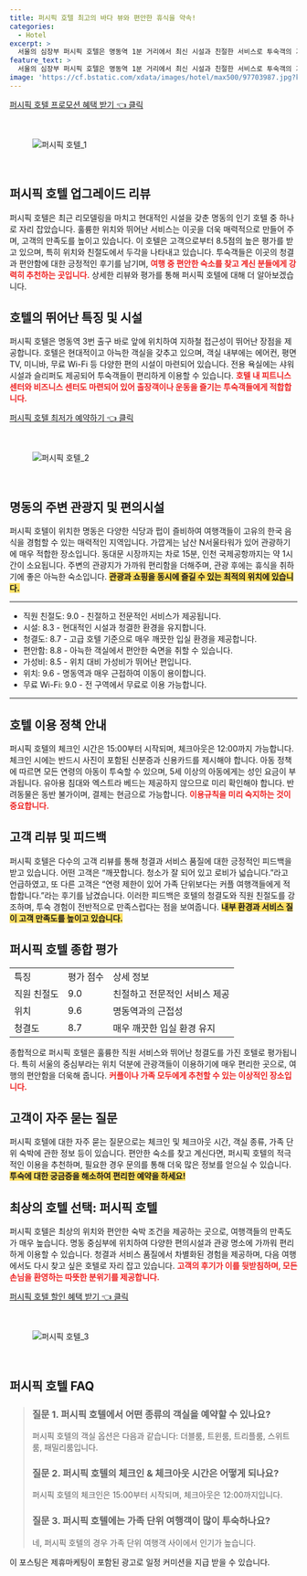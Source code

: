 ```yaml
---
title: 퍼시픽 호텔 최고의 바다 뷰와 편안한 휴식을 약속!
categories:
  - Hotel
excerpt: >
  서울의 심장부 퍼시픽 호텔은 명동역 1분 거리에서 최신 시설과 친절한 서비스로 투숙객의 기대를 뛰어넘습니다. 가성비와 청결도까지 두루 갖춘 이곳에서 완벽한 휴식을 경험해보세요!
feature_text: >
  서울의 심장부 퍼시픽 호텔은 명동역 1분 거리에서 최신 시설과 친절한 서비스로 투숙객의 기대를 뛰어넘습니다. 가성비와 청결도까지 두루 갖춘 이곳에서 완벽한 휴식을 경험해보세요!
image: 'https://cf.bstatic.com/xdata/images/hotel/max500/97703987.jpg?k=dea1236af6174b722619a427eb752ef6f75299a349320c9854fccfac17472ee6&o=&hp=1'
---
```


<p><a class="modoo-button" href="https://tinyurl.com/27dugs4z" rel="nofollow noopener">퍼시픽 호텔 프로모션 혜택 받기 👈 클릭</a></p><br/>
<figure class="image"><img alt="퍼시픽 호텔_1" src="https://cf.bstatic.com/xdata/images/hotel/max1024x768/60452041.jpg?k=c823e3c4d468d840f74efa1592f9e4aed4a09d3d6cb74d2c9f02b844a38879bf&amp;o=&amp;hp=1"/></figure><br/>
<h2 id="퍼시픽호텔-리뷰">퍼시픽 호텔 업그레이드 리뷰</h2>
<p>퍼시픽 호텔은 최근 리모델링을 마치고 현대적인 시설을 갖춘 명동의 인기 호텔 중 하나로 자리 잡았습니다. 훌륭한 위치와 뛰어난 서비스는 이곳을 더욱 매력적으로 만들어 주며, 고객의 만족도를 높이고 있습니다. 이 호텔은 고객으로부터 8.5점의 높은 평가를 받고 있으며, 특히 위치와 친절도에서 두각을 나타내고 있습니다. 투숙객들은 이곳의 청결과 편안함에 대한 긍정적인 후기를 남기며, <b><span style="color: #ee2323;">여행 중 편안한 숙소를 찾고 계신 분들에게 강력히 추천하는 곳입니다.</span></b> 상세한 리뷰와 평가를 통해 퍼시픽 호텔에 대해 더 알아보겠습니다.</p>
<h2 id="호텔-특징">호텔의 뛰어난 특징 및 시설</h2>
<p>퍼시픽 호텔은 명동역 3번 출구 바로 앞에 위치하여 지하철 접근성이 뛰어난 장점을 제공합니다. 호텔은 현대적이고 아늑한 객실을 갖추고 있으며, 객실 내부에는 에어컨, 평면 TV, 미니바, 무료 Wi-Fi 등 다양한 편의 시설이 마련되어 있습니다. 전용 욕실에는 샤워 시설과 슬리퍼도 제공되어 투숙객들이 편리하게 이용할 수 있습니다. <b><span style="color: #ee2323;">호텔 내 피트니스 센터와 비즈니스 센터도 마련되어 있어 출장객이나 운동을 즐기는 투숙객들에게 적합합니다.</span></b></p>
<p><a class="modoo-button" href="https://tinyurl.com/27dugs4z" rel="nofollow noopener">퍼시픽 호텔 최저가 예약하기 👈 클릭</a></p><br/>
<figure class="image"><img alt="퍼시픽 호텔_2" src="https://cf.bstatic.com/xdata/images/hotel/max500/97703987.jpg?k=dea1236af6174b722619a427eb752ef6f75299a349320c9854fccfac17472ee6&amp;o=&amp;hp=1"/></figure><br/>
<h2 id="주변-관광지">명동의 주변 관광지 및 편의시설</h2>
<p>퍼시픽 호텔이 위치한 명동은 다양한 식당과 펍이 즐비하여 여행객들이 고유의 한국 음식을 경험할 수 있는 매력적인 지역입니다. 가깝게는 남산 N서울타워가 있어 관광하기에 매우 적합한 장소입니다. 동대문 시장까지는 차로 15분, 인천 국제공항까지는 약 1시간이 소요됩니다. 주변의 관광지가 가까워 편리함을 더해주며, 관광 후에는 휴식을 취하기에 좋은 아늑한 숙소입니다. <b><span style="background-color: #ffe066;">관광과 쇼핑을 동시에 즐길 수 있는 최적의 위치에 있습니다.</span></b></p>
<hr/>
<ul>
<li>직원 친절도: 9.0 - 친절하고 전문적인 서비스가 제공됩니다.</li>
<li>시설: 8.3 - 현대적인 시설과 청결한 환경을 유지합니다.</li>
<li>청결도: 8.7 - 고급 호텔 기준으로 매우 깨끗한 입실 환경을 제공합니다.</li>
<li>편안함: 8.8 - 아늑한 객실에서 편안한 숙면을 취할 수 있습니다.</li>
<li>가성비: 8.5 - 위치 대비 가성비가 뛰어난 편입니다.</li>
<li>위치: 9.6 - 명동역과 매우 근접하여 이동이 용이합니다.</li>
<li>무료 Wi-Fi: 9.0 - 전 구역에서 무료로 이용 가능합니다.</li>
</ul>
<hr/>
<h2 id="이용-정책">호텔 이용 정책 안내</h2>
<p>퍼시픽 호텔의 체크인 시간은 15:00부터 시작되며, 체크아웃은 12:00까지 가능합니다. 체크인 시에는 반드시 사진이 포함된 신분증과 신용카드를 제시해야 합니다. 아동 정책에 따르면 모든 연령의 아동이 투숙할 수 있으며, 5세 이상의 아동에게는 성인 요금이 부과됩니다. 유아용 침대와 엑스트라 베드는 제공하지 않으므로 미리 확인해야 합니다. 반려동물은 동반 불가이며, 결제는 현금으로 가능합니다. <b><span style="color: #ee2323;">이용규칙을 미리 숙지하는 것이 중요합니다.</span></b></p>
<h2 id="고객-리뷰">고객 리뷰 및 피드백</h2>
<p>퍼시픽 호텔은 다수의 고객 리뷰를 통해 청결과 서비스 품질에 대한 긍정적인 피드백을 받고 있습니다. 어떤 고객은 “깨끗합니다. 청소가 잘 되어 있고 로비가 넓습니다.”라고 언급하였고, 또 다른 고객은 “연령 제한이 있어 가족 단위보다는 커플 여행객들에게 적합합니다.”라는 후기를 남겼습니다. 이러한 피드백은 호텔의 청결도와 직원 친절도를 강조하며, 투숙 경험이 전반적으로 만족스럽다는 점을 보여줍니다. <b><span style="background-color: #ffe066;">내부 환경과 서비스 질이 고객 만족도를 높이고 있습니다.</span></b></p>
<h2 id="종합-평가">퍼시픽 호텔 종합 평가</h2>
<table>
<tr>
<td>특징</td>
<td>평가 점수</td>
<td>상세 정보</td>
</tr>
<tr>
<td>직원 친절도</td>
<td>9.0</td>
<td>친절하고 전문적인 서비스 제공</td>
</tr>
<tr>
<td>위치</td>
<td>9.6</td>
<td>명동역과의 근접성</td>
</tr>
<tr>
<td>청결도</td>
<td>8.7</td>
<td>매우 깨끗한 입실 환경 유지</td>
</tr>
</table>
<p>종합적으로 퍼시픽 호텔은 훌륭한 직원 서비스와 뛰어난 청결도를 가진 호텔로 평가됩니다. 특히 서울의 중심부라는 위치 덕분에 관광객들이 이용하기에 매우 편리한 곳으로, 여행의 편안함을 더욱해 줍니다. <b><span style="color: #ee2323;">커플이나 가족 모두에게 추천할 수 있는 이상적인 장소입니다.</span></b></p>
<h2 id="자주-묻는-질문">고객이 자주 묻는 질문</h2>
<p>퍼시픽 호텔에 대한 자주 묻는 질문으로는 체크인 및 체크아웃 시간, 객실 종류, 가족 단위 숙박에 관한 정보 등이 있습니다. 편안한 숙소를 찾고 계신다면, 퍼시픽 호텔의 적극적인 이용을 추천하며, 필요한 경우 문의를 통해 더욱 많은 정보를 얻으실 수 있습니다. <b><span style="background-color: #ffe066;">투숙에 대한 궁금증을 해소하여 편리한 예약을 하세요!</span></b></p>
<h2 id="결론">최상의 호텔 선택: 퍼시픽 호텔</h2>
<p>퍼시픽 호텔은 최상의 위치와 편안한 숙박 조건을 제공하는 곳으로, 여행객들의 만족도가 매우 높습니다. 명동 중심부에 위치하여 다양한 편의시설과 관광 명소에 가까워 편리하게 이용할 수 있습니다. 청결과 서비스 품질에서 차별화된 경험을 제공하며, 다음 여행에서도 다시 찾고 싶은 호텔로 자리 잡고 있습니다. <b><span style="color: #ee2323;">고객의 후기가 이를 뒷받침하며, 모든 손님을 환영하는 따뜻한 분위기를 제공합니다.</span></b></p>
<p><a class="modoo-button" href="https://tinyurl.com/27dugs4z" rel="nofollow noopener">퍼시픽 호텔 할인 혜택 받기 👈 클릭</a></p><br>

<figure class="image"><img src="https://cf.bstatic.com/xdata/images/hotel/max500/96955207.jpg?k=7c171ff7ded06c0587748d3d1e4591862cb64a62d6d4ca679a3e3cbb4aee4454&o=&hp=1" alt="퍼시픽 호텔_3"></figure><br>
<h2 id="퍼시픽 호텔_FAQ">퍼시픽 호텔 FAQ</h2>
<div itemscope="" itemtype="https://schema.org/FAQPage"> 
<blockquote> 
<div itemscope="" itemprop="mainEntity" itemtype="https://schema.org/Question"> 
<h3 id="질문_1" itemprop="name">질문 1. 퍼시픽 호텔에서 어떤 종류의 객실을 예약할 수 있나요?</h3> 
<div itemscope="" itemprop="acceptedAnswer" itemtype="https://schema.org/Answer"> 
<span itemprop="text"> 
<p>퍼시픽 호텔의 객실 옵션은 다음과 같습니다: 더블룸, 트윈룸, 트리플룸, 스위트룸, 패밀리룸입니다.</p> 
</span> 
</div> 
</div> 

<div itemscope="" itemprop="mainEntity" itemtype="https://schema.org/Question"> 
<h3 id="질문_2" itemprop="name">질문 2. 퍼시픽 호텔의 체크인 & 체크아웃 시간은 어떻게 되나요?</h3> 
<div itemscope="" itemprop="acceptedAnswer" itemtype="https://schema.org/Answer"> 
<span itemprop="text"> 
<p>퍼시픽 호텔의 체크인은 15:00부터 시작되며, 체크아웃은 12:00까지입니다.</p> 
</span> 
</div> 
</div> 

<div itemscope="" itemprop="mainEntity" itemtype="https://schema.org/Question"> 
<h3 id="질문_3" itemprop="name">질문 3. 퍼시픽 호텔에는 가족 단위 여행객이 많이 투숙하나요?</h3> 
<div itemscope="" itemprop="acceptedAnswer" itemtype="https://schema.org/Answer"> 
<span itemprop="text"> 
<p>네, 퍼시픽 호텔의 경우 가족 단위 여행객 사이에서 인기가 높습니다.</p> 
</span> 
</div> 
</div> 
</blockquote> 
</div><p>이 포스팅은 제휴마케팅이 포함된 광고로 일정 커미션을 지급 받을 수 있습니다.</p>

